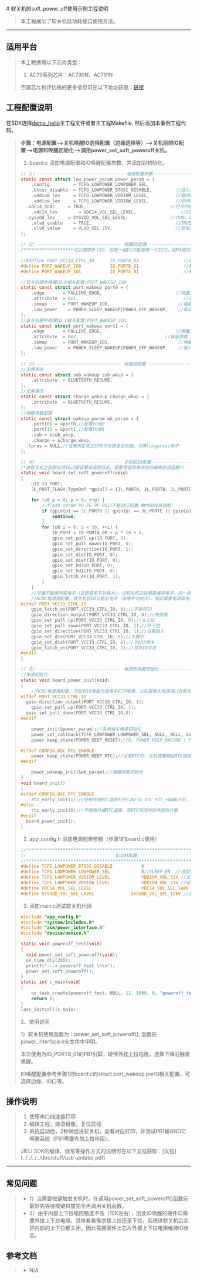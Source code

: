 ﻿﻿#   软关机的soft_power_off使用示例工程说明

> 本工程展示了软关机低功耗接口使用方法。

---

## 适用平台

> 本工程适用以下芯片类型：
>
> 1. AC79系列芯片：AC790N、AC791N
>
> 杰理芯片和评估板的更多信息可在以下地址获取：[链接](https://shop321455197.taobao.com/?spm=a230r.7195193.1997079397.2.2a6d391d3n5udo)
## 工程配置说明

在SDK选择[demo_hello](../../../../apps/demo/demo_hello/board)主工程文件或者主工程Makefile, 然后添加本事例工程代码。

> **步骤：电源配置-->关机唤醒IO选择配置（边缘选择等）-->关机前的IO配置-->电源和唤醒初始化-->调用power_set_soft_poweroff关机。**
>
> 1. board.c 添加电源配置和IO唤醒配置参数，并添加到初始化。
>
> ```c
> //（1）----------------------------------电源配置参数------------------------------------------//
> static const struct low_power_param power_param = {
>     .config         = TCFG_LOWPOWER_LOWPOWER_SEL,
>     .btosc_disable  = TCFG_LOWPOWER_BTOSC_DISABLE,         //进入低功耗时BTOSC是否保持(不需要需修改)
>     .vddiom_lev     = TCFG_LOWPOWER_VDDIOM_LEVEL,          //强VDDIO等级,可选：2.2V  2.4V  2.6V  2.8V  3.0V  3.2V  3.4V  3.6V
>     .vddiow_lev     = TCFG_LOWPOWER_VDDIOW_LEVEL,          //弱VDDIO等级,可选：2.1V  2.4V  2.8V  3.2V
> 	.vdc14_dcdc 	= TRUE,	   							   //打开内部1.4VDCDC，关闭则用外部
>     .vdc14_lev		= VDC14_VOL_SEL_LEVEL, 				   //VDD1.4V配置
> 	.sysvdd_lev		= SYSVDD_VOL_SEL_LEVEL,				   //内核、sdram电压配置
>     .vlvd_enable    = TRUE,                                //TRUE电压复位使能
>     .vlvd_value     = VLVD_SEL_25V,                        //低电压复位电压值
> };
> 
> //（2）-------------------------------- 唤醒IO配置 -------------------------------//
> /*******************可以使用多个IO，但是一组IO只能使用一个IO口，如PA组只能使用PA0-PA15其中一个***************/
> 
> //#define PORT_VCC33_CTRL_IO		IO_PORTA_03					//VCC33 DCDC控制引脚,该引脚控制DCDC器件输出的3.3V连接芯片HPVDD、VDDIO、VDD33
> #define PORT_WAKEUP_IO0			IO_PORTB_01					//软关机和休眠的唤醒引脚0
> #define PORT_WAKEUP_IO1			IO_PORTA_01					//软关机和休眠的唤醒引脚1
> 
> //软关机硬件唤醒IO-0相关配置:PORT_WAKEUP_IO0
> static const struct port_wakeup port0 = {
>     .edge       = FALLING_EDGE,                            //唤醒方式选择,可选：上升沿\下降沿
>     .attribute  = 0x1,                        				//保留参数
>     .iomap      = PORT_WAKEUP_IO0,                          //唤醒IO口选择
>     .low_power	= POWER_SLEEP_WAKEUP|POWER_OFF_WAKEUP,    //低功耗IO或睡眠唤醒,不需要写0
> };
> //软关机硬件唤醒IO-1相关配置:PORT_WAKEUP_IO1
> static const struct port_wakeup port1 = {
>     .edge       = FALLING_EDGE,                            //唤醒方式选择,可选：上升沿\下降沿
>     .attribute  = 0x2,                       			 //保留参数
>     .iomap      = PORT_WAKEUP_IO1,                          //唤醒IO口选择
>     .low_power	= POWER_SLEEP_WAKEUP|POWER_OFF_WAKEUP,    //低功耗IO或睡眠唤醒,不需要写0
> };
> 
> //（3）-------------------------------- 保留项配置 -------------------------------//
> //无需更改
> static const struct sub_wakeup sub_wkup = {
>     .attribute  = BLUETOOTH_RESUME,
> };
> //无需更改
> static const struct charge_wakeup charge_wkup = {
>     .attribute  = BLUETOOTH_RESUME,
> };
> //唤醒参数配置
> static const struct wakeup_param wk_param = {
>     .port[0] = &port0,//配置IO组0
>     .port[1] = &port1,//配置IO组1
>     .sub = &sub_wkup,
>     .charge = &charge_wkup,
> 	.lpres = NULL,//当使用正常工作时可长按复位功能，详情longpress例子
> };
> 
> //（4）-------------------------------- 关机前IO配置 -------------------------------//
> /*进软关机之前默认将IO口都设置成高阻状态，需要保留原来状态的请修改该函数*/
> static void board_set_soft_poweroff(void)
> {
>     u32 IO_PORT;
>     JL_PORT_FLASH_TypeDef *gpio[] = {JL_PORTA, JL_PORTB, JL_PORTC, JL_PORTD, JL_PORTE, JL_PORTF, JL_PORTG, JL_PORTH};
> 
>     for (u8 p = 0; p < 8; ++p) {
>         //flash sdram PD PE PF PG口不能进行配置,由内部完成控制
>         if (gpio[p] == JL_PORTD || gpio[p] == JL_PORTE || gpio[p] == JL_PORTF || gpio[p] == JL_PORTG) {
>             continue;
>         }
>         for (u8 i = 0; i < 16; ++i) {
>             IO_PORT = IO_PORTA_00 + p * 16 + i;
>             gpio_set_pull_up(IO_PORT, 0);
>             gpio_set_pull_down(IO_PORT, 0);
>             gpio_set_direction(IO_PORT, 1);
>             gpio_set_die(IO_PORT, 0);
>             gpio_set_dieh(IO_PORT, 0);
>             gpio_set_hd(IO_PORT, 0);
>             gpio_set_hd1(IO_PORT, 0);
>             gpio_latch_en(IO_PORT, 1);
>         }
>     }
>     //尽量不能维持高电平（注意高电平功耗大），当软关机之后需要维持电平，则一并修改isd_config.ini文件的#PORT_INPUT和#PORT_OUTPUT配置才能在复位后也能维持所需电平
>     //DCDC电源类配置，软关机后IO只能低电平（高电平功耗大），因此需要电源高电平使能，低电平禁能，比如摄像头电源或LCD背光电源和芯片的HPVDD、VDDIO、VDD33等
> #ifdef PORT_VCC33_CTRL_IO
>     gpio_latch_en(PORT_VCC33_CTRL_IO, 0);//不锁存IO
>     gpio_direction_output(PORT_VCC33_CTRL_IO, 0);//先拉低
>     gpio_set_pull_up(PORT_VCC33_CTRL_IO, 0);//关上拉
>     gpio_set_pull_down(PORT_VCC33_CTRL_IO, 1);//开下拉
>     gpio_set_direction(PORT_VCC33_CTRL_IO, 1);//设置输入
>     gpio_set_die(PORT_VCC33_CTRL_IO, 0);//关数字
>     gpio_set_dieh(PORT_VCC33_CTRL_IO, 0);//关p33相关
>     gpio_latch_en(PORT_VCC33_CTRL_IO, 1);//锁存IO状态
> #endif
> }
> 
> //（5）-------------------------------- 电源和唤醒初始化 -------------------------------//
> //电源初始化
> static void board_power_init(void)
> {
>     //DCDC电源类配置，开启后IO使能为高电平打开电源，比如摄像头电源或LCD背光电源和芯片的HPVDD、VDDIO、VDD33等
> #ifdef PORT_VCC33_CTRL_IO
> 	gpio_direction_output(PORT_VCC33_CTRL_IO, 1);
>     gpio_set_pull_up(PORT_VCC33_CTRL_IO, 1);
> 	gpio_set_pull_down(PORT_VCC33_CTRL_IO,0);
> #endif
> 
>     power_init(&power_param);//系统相关电源初始化
>     power_set_callback(TCFG_LOWPOWER_LOWPOWER_SEL, NULL, NULL, board_set_soft_poweroff);//注册关机前回调函数
>     power_keep_state(POWER_KEEP_RESET);//0, POWER_KEEP_DACVDD | POWER_KEEP_RTC | POWER_KEEP_RESET ,//关机或睡眠后需要保持的功能
> 
> #ifdef CONFIG_OSC_RTC_ENABLE
>     power_keep_state(POWER_KEEP_RTC);//当有RTC时，关机或睡眠后RTC继续维持走时
> #endif
> 
>     power_wakeup_init(&wk_param);//唤醒参数初始化
> }
> void board_init()
> {
> #ifdef CONFIG_OSC_RTC_ENABLE
>     rtc_early_init(1);//使用外接RTC晶振打开CONFIG_OSC_RTC_ENABLE宏，则RTC时间为晶振计时计数
> #else
>     rtc_early_init(0);//不使用外接RTC晶振，则RTC时间为软件定时计数
> #endif
> 	board_power_init();
> }
> 
> ```
>
> 2. app_config.h 添加电源配置参数（步骤1的board.c使用）
>
> ```c
> //*********************************************************************************//
> //                                  低功耗配置                                     //
> //*********************************************************************************//
> #define TCFG_LOWPOWER_BTOSC_DISABLE			0
> #define TCFG_LOWPOWER_LOWPOWER_SEL			0//SLEEP_EN  //该宏在睡眠低功耗才用到，此处设置为0
> #define TCFG_LOWPOWER_VDDIOM_LEVEL			VDDIOM_VOL_32V //正常工作的内部vddio电压值，一般使用外部3.3V，内部设置需比外部3.3V小
> #define TCFG_LOWPOWER_VDDIOW_LEVEL			VDDIOW_VOL_21V //软关机或睡眠的内部vddio最低电压值
> #define VDC14_VOL_SEL_LEVEL					VDC14_VOL_SEL_140V //内部的1.4V默认1.4V
> #define SYSVDD_VOL_SEL_LEVEL				SYSVDD_VOL_SEL_126V //系统内核电压，默认1.26V
> 
> ```
>
> 3. 添加main.c测试软关机代码
>
> ```c
> #include "app_config.h"
> #include "system/includes.h"
> #include "asm/power_interface.h"
> #include "device/device.h"
> 
> static void poweroff_test(void)
> {
> 	void power_set_soft_poweroff(void);
> 	os_time_dly(200);
> 	printf("---> poweroff_test \n\n");
> 	power_set_soft_poweroff();
> }
> static int c_main(void)
> {
>     os_task_create(poweroff_test, NULL, 12, 1000, 0, "poweroff_test");
>     return 0;
> }
> late_initcall(c_main);
> 
> ```
>
> 2、使用说明
>
> 1）软关机使用函数为：power_set_soft_poweroff(); 函数在power_interface.h头文件中申明。
>
> 本次使用为IO_PORTB_01的PB1引脚，硬件外挂上拉电阻，选择下降沿触发唤醒。
>
> IO唤醒配置参考步骤1的board.c的struct port_wakeup port0相关配置，可选择边缘、IO口等。
## 操作说明

> 1. 使用串口线连接打印
> 2. 编译工程，烧录镜像，复位启动
> 3. 系统启动后，2秒钟后进软关机，查看对应打印，并测试PB1接GND可唤醒系统（PB1需要先加上拉电阻）。
>
> JIELI SDK的编译、烧写等操作方式的说明可在以下文档获取：[文档](../../../../doc/stuff/usb updater.pdf)
---

## 常见问题

> * 1）当需要按键触发关机时，在调用power_set_soft_poweroff()函数前最好先等待按键释放完全再调用关机函数。
> * 2）由于内部上下拉电阻精度不高（10K左右），因此IO唤醒的硬件IO需要外接上下拉电阻，具体看看需求接上拉还是下拉，系统进软关机后会把内部的上下拉都关闭，因此需要硬件上芯片外部上下拉电阻维持IO状态。

## 参考文档

> * N/A